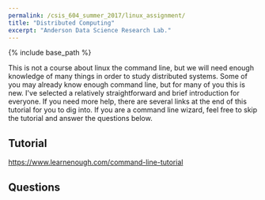 ```yaml
---
permalink: /csis_604_summer_2017/linux_assignment/
title: "Distributed Computing"
excerpt: "Anderson Data Science Research Lab."
---
```


{% include base_path %}

This is not a course about linux the command line, but we will need enough knowledge of many things in order to study distributed systems. Some of you may already know enough command line, but for many of you this is new. I've selected a relatively straightforward and brief introduction for everyone. If you need more help, there are several links at the end of this tutorial for you to dig into. If you are a command line wizard, feel free to skip the tutorial and answer the questions below.

## Tutorial
https://www.learnenough.com/command-line-tutorial

## Questions
